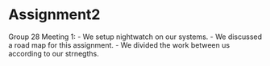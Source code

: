 # Assignment2
Group 28
  Meeting 1: 
    - We setup nightwatch on our systems.
    - We discussed a road map for this assignment.
    - We divided the work between us according to our strnegths.
